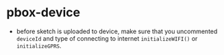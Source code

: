 # pbox-device
- before sketch is uploaded to device, make sure that you uncommented `deviceId` and type of connecting to internet `initializeWIFI()` or `initializeGPRS`.